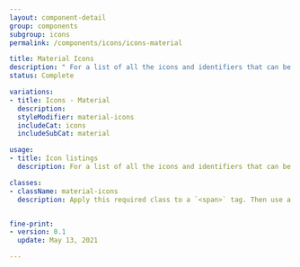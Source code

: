 ```yaml
---
layout: component-detail
group: components
subgroup: icons
permalink: /components/icons/icons-material

title: Material Icons
description: " For a list of all the icons and identifiers that can be used, please visit [The Material Icon Page](https://fonts.google.com/icons)  "
status: Complete

variations:
- title: Icons - Material
  description: 
  styleModifier: material-icons
  includeCat: icons
  includeSubCat: material

usage:
- title: Icon listings
  description: For a list of all the icons and identifiers that can be used, please visit (The Material Icon Page)[https://fonts.google.com/icons]

classes:
- className: material-icons
  description: Apply this required class to a `<span>` tag. Then use a material icon identifier within the `<span>` tag. 


fine-print:
- version: 0.1
  update: May 13, 2021

---
```

